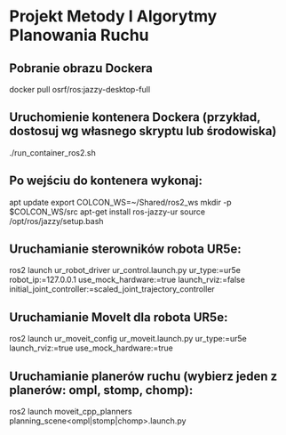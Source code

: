 # Projekt Metody I Algorytmy Planowania Ruchu
## Pobranie obrazu Dockera
docker pull osrf/ros:jazzy-desktop-full

## Uruchomienie kontenera Dockera (przykład, dostosuj wg własnego skryptu lub środowiska)
./run_container_ros2.sh

## Po wejściu do kontenera wykonaj:
apt update
export COLCON_WS=~/Shared/ros2_ws
mkdir -p $COLCON_WS/src
apt-get install ros-jazzy-ur
source /opt/ros/jazzy/setup.bash

## Uruchamianie sterowników robota UR5e:
ros2 launch ur_robot_driver ur_control.launch.py ur_type:=ur5e robot_ip:=127.0.0.1 use_mock_hardware:=true launch_rviz:=false initial_joint_controller:=scaled_joint_trajectory_controller

## Uruchamianie MoveIt dla robota UR5e:
ros2 launch ur_moveit_config ur_moveit.launch.py ur_type:=ur5e launch_rviz:=true use_mock_hardware:=true

## Uruchamianie planerów ruchu (wybierz jeden z planerów: ompl, stomp, chomp):
ros2 launch moveit_cpp_planners planning_scene<ompl|stomp|chomp>.launch.py


